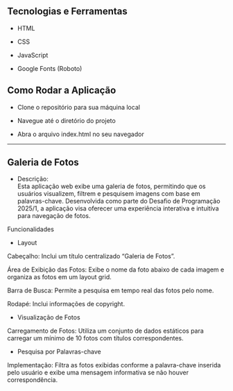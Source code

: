 <h2>Tecnologias e Ferramentas</h2>

* HTML

* CSS

* JavaScript

* Google Fonts (Roboto)

<h2>Como Rodar a Aplicação</h2>

* Clone o repositório para sua máquina local

* Navegue até o diretório do projeto

* Abra o arquivo index.html no seu navegador

-----------------------------------------------------------

<h2>Galeria de Fotos</h2>

* Descrição:  
Esta aplicação web exibe uma galeria de fotos, permitindo que os usuários visualizem, filtrem e pesquisem imagens com base em palavras-chave. Desenvolvida como parte do Desafio de Programação 2025/1, a aplicação visa oferecer uma experiência interativa e intuitiva para navegação de fotos.

Funcionalidades

* Layout

Cabeçalho: Inclui um título centralizado “Galeria de Fotos”.

Área de Exibição das Fotos: Exibe o nome da foto abaixo de cada imagem e organiza as fotos em um layout grid.

Barra de Busca: Permite a pesquisa em tempo real das fotos pelo nome.

Rodapé: Inclui informações de copyright.

* Visualização de Fotos

Carregamento de Fotos: Utiliza um conjunto de dados estáticos para carregar um mínimo de 10 fotos com títulos correspondentes.

* Pesquisa por Palavras-chave

Implementação: Filtra as fotos exibidas conforme a palavra-chave inserida pelo usuário e exibe uma mensagem informativa se não houver correspondência.
